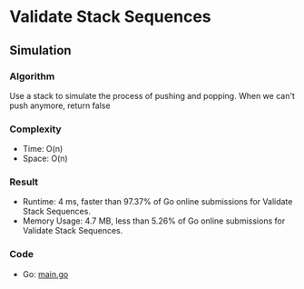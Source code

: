 # Validate Stack Sequences



## Simulation



### Algorithm

Use a stack to simulate the process of pushing and popping.
When we can't push anymore, return false


### Complexity

- Time: O(n)
- Space: O(n)


### Result

- Runtime: 4 ms, faster than 97.37% of Go online submissions for Validate Stack Sequences.
- Memory Usage: 4.7 MB, less than 5.26% of Go online submissions for Validate Stack Sequences.


### Code

- Go: [main.go](#maingo)